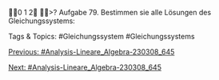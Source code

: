 0
1
2
>?
Aufgabe 79. Bestimmen sie alle Lösungen des Gleichungssystems:

   Tags & Topics:
   #Gleichungssystem
   #Gleichungssystems

[Previous: #Analysis-Lineare_Algebra-230308_645](Analysis-Lineare_Algebra-230308_645.md)

[Next: #Analysis-Lineare_Algebra-230308_645](Analysis-Lineare_Algebra-230308_645.md)